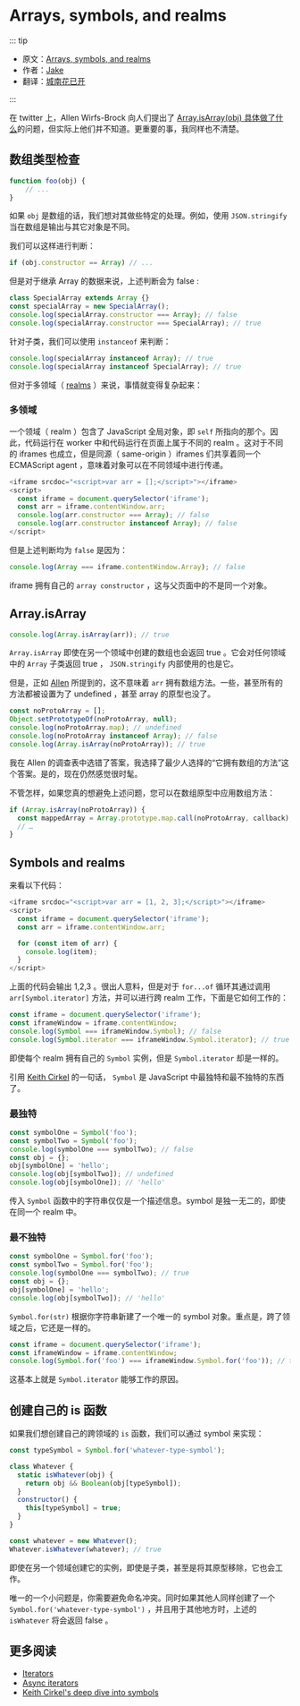 # Arrays, symbols, and realms

::: tip

* 原文：[Arrays, symbols, and realms](https://jakearchibald.com/2017/arrays-symbols-realms/)
* 作者：[Jake](https://twitter.com/jaffathecake)
* 翻译：[城南花已开](https://fengnzl.github.io/)

:::

在 twitter 上，Allen Wirfs-Brock 向人们提出了 [Array.isArray(obj) 具体做了什么](https://twitter.com/awbjs/status/939240121269809152)的问题，但实际上他们并不知道。更重要的事，我同样也不清楚。

## 数组类型检查

```js
function foo(obj) {
	// ...
}
```

如果 `obj` 是数组的话，我们想对其做些特定的处理。例如，使用 `JSON.stringify` 当在数组是输出与其它对象是不同。

我们可以这样进行判断：

```js
if (obj.constructor == Array) // ...
```

但是对于继承 Array 的数据来说，上述判断会为 false :

```js
class SpecialArray extends Array {}
const specialArray = new SpecialArray();
console.log(specialArray.constructor === Array); // false
console.log(specialArray.constructor === SpecialArray); // true
```

针对子类，我们可以使用 `instanceof` 来判断：

```js
console.log(specialArray instanceof Array); // true
console.log(specialArray instanceof SpecialArray); // true
```

但对于多领域（ [realms](https://www.ecma-international.org/ecma-262/6.0/#sec-code-realms) ）来说，事情就变得复杂起来：

### 多领域

一个领域（ realm ）包含了 JavaScript 全局对象，即 `self` 所指向的那个。因此，代码运行在 worker 中和代码运行在页面上属于不同的 realm 。这对于不同的 iframes 也成立，但是同源（ same-origin ）iframes 们共享着同一个 ECMAScript agent ，意味着对象可以在不同领域中进行传递。

```js
<iframe srcdoc="<script>var arr = [];</script>"></iframe>
<script>
  const iframe = document.querySelector('iframe');
  const arr = iframe.contentWindow.arr;
  console.log(arr.constructor === Array); // false
  console.log(arr.constructor instanceof Array); // false
</script>
```

但是上述判断均为 `false` 是因为：

```js
console.log(Array === iframe.contentWindow.Array); // false
```

iframe 拥有自己的 `array constructor` ，这与父页面中的不是同一个对象。

## Array.isArray

```js
console.log(Array.isArray(arr)); // true
```

`Array.isArray` 即使在另一个领域中创建的数组也会返回 true 。它会对任何领域中的 `Array`  子类返回 true ， `JSON.stringify` 内部使用的也是它。

但是，正如 [Allen](https://twitter.com/awbjs/status/939607812094574594) 所提到的，这不意味着 `arr` 拥有数组方法。一些，甚至所有的方法都被设置为了 undefined ，甚至 array 的原型也没了。

``` js
const noProtoArray = [];
Object.setPrototypeOf(noProtoArray, null);
console.log(noProtoArray.map); // undefined
console.log(noProtoArray instanceof Array); // false
console.log(Array.isArray(noProtoArray)); // true
```

我在 Allen 的调查表中选错了答案，我选择了最少人选择的“它拥有数组的方法”这个答案。是的，现在仍然感觉很时髦。

不管怎样，如果您真的想避免上述问题，您可以在数组原型中应用数组方法：

``` js
if (Array.isArray(noProtoArray)) {
  const mappedArray = Array.prototype.map.call(noProtoArray, callback);
  // …
}
```

## Symbols and realms

来看以下代码：

``` js
<iframe srcdoc="<script>var arr = [1, 2, 3];</script>"></iframe>
<script>
  const iframe = document.querySelector('iframe');
  const arr = iframe.contentWindow.arr;

  for (const item of arr) {
    console.log(item);
  }
</script>
```

上面的代码会输出 1,2,3 。很出人意料，但是对于 `for...of` 循环其通过调用 `arr[Symbol.iterator]` 方法，并可以进行跨 realm 工作，下面是它如何工作的：

```js
const iframe = document.querySelector('iframe');
const iframeWindow = iframe.contentWindow;
console.log(Symbol === iframeWindow.Symbol); // false
console.log(Symbol.iterator === iframeWindow.Symbol.iterator); // true
```

即使每个 realm 拥有自己的 `Symbol` 实例，但是 `Symbol.iterator` 却是一样的。

引用 [Keith Cirkel](https://twitter.com/Keithamus/status/939788908417748992) 的一句话， `Symbol` 是 JavaScript 中最独特和最不独特的东西了。

### 最独特

```js
const symbolOne = Symbol('foo');
const symbolTwo = Symbol('foo');
console.log(symbolOne === symbolTwo); // false
const obj = {};
obj[symbolOne] = 'hello';
console.log(obj[symbolTwo]); // undefined
console.log(obj[symbolOne]); // 'hello'
```

传入 `Symbol` 函数中的字符串仅仅是一个描述信息。symbol 是独一无二的，即使在同一个 realm 中。

### 最不独特

```js
const symbolOne = Symbol.for('foo');
const symbolTwo = Symbol.for('foo');
console.log(symbolOne === symbolTwo); // true
const obj = {};
obj[symbolOne] = 'hello';
console.log(obj[symbolTwo]); // 'hello'
```

`Symbol.for(str)` 根据你字符串新建了一个唯一的 symbol 对象。重点是，跨了领域之后，它还是一样的。

```js
const iframe = document.querySelector('iframe');
const iframeWindow = iframe.contentWindow;
console.log(Symbol.for('foo') === iframeWindow.Symbol.for('foo')); // true
```

这基本上就是 `Symbol.iterator` 能够工作的原因。

## 创建自己的 is 函数

如果我们想创建自己的跨领域的 `is` 函数，我们可以通过 symbol 来实现：

```js
const typeSymbol = Symbol.for('whatever-type-symbol');

class Whatever {
  static isWhatever(obj) {
    return obj && Boolean(obj[typeSymbol]);
  }
  constructor() {
    this[typeSymbol] = true;
  }
}

const whatever = new Whatever();
Whatever.isWhatever(whatever); // true
```

即使在另一个领域创建它的实例，即使是子类，甚至是将其原型移除，它也会工作。

唯一的一个小问题是，你需要避免命名冲突。同时如果其他人同样创建了一个 `Symbol.for('whatever-type-symbol')` ，并且用于其他地方时，上述的 `isWhatever` 将会返回 false 。

## 更多阅读

- [Iterators](https://jakearchibald.com/2014/iterators-gonna-iterate/)
- [Async iterators](https://jakearchibald.com/2017/async-iterators-and-generators/)
- [Keith Cirkel's deep dive into symbols](https://www.keithcirkel.co.uk/metaprogramming-in-es6-symbols/)